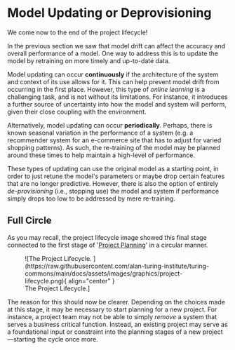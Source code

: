# Model Updating or Deprovisioning

We come now to the end of the project lifecycle!

In the previous section we saw that model drift can affect the accuracy and overall performance of a model.
One way to address this is to update the model by retraining on more timely and up-to-date data.

Model updating can occur **continuously** if the architecture of the system and context of its use allows for it.
This can help prevent model drift from occurring in the first place.
However, this type of *online learning* is a challenging task, and is not without its limitations.
For instance, it introduces a further source of uncertainty into how the model and system will perform, given their close coupling with the environment.

Alternatively, model updating can occur **periodically**.
Perhaps, there is known seasonal variation in the performance of a system (e.g. a recommender system for an e-commerce site that has to adjust for varied shopping patterns).
As such, the re-training of the model may be planned around these times to help maintain a high-level of performance.

These types of updating can use the original model as a starting point, in order to just retune the model's parameters or maybe drop certain features that are no longer predictive.
However, there is also the option of entirely *de-provisioning* (i.e., stopping use) the model and system if performance simply drops too low to be addressed by mere re-training.

## Full Circle

As you may recall, the project lifecycle image showed this final stage connected to the first stage of '[Project Planning](../project_design/planning.md)' in a circular manner.

<figure markdown>
![The Project Lifecycle. ](https://raw.githubusercontent.com/alan-turing-institute/turing-commons/main/docs/assets/images/graphics/project-lifecycle.png){ align="center" }
 <figcaption>The Project Lifecycle.]</figcaption>
</figure>

The reason for this should now be clearer.
Depending on the choices made at this stage, it may be necessary to start planning for a new project.
For instance, a project team may not be able to simply *remove* a system that serves a business critical function.
Instead, an existing project may serve as a foundational input or constraint into the planning stages of a new project—starting the cycle once more.

